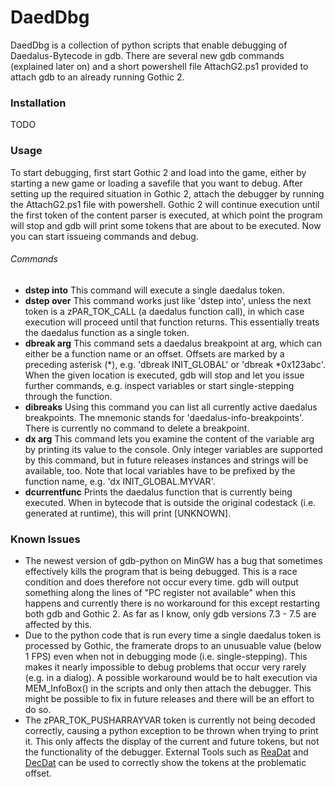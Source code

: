# DaedDbg
DaedDbg is a collection of python scripts that enable debugging of Daedalus-Bytecode in gdb. There are several new gdb commands (explained later on) and a short powershell file AttachG2.ps1 provided to attach gdb to an already running Gothic 2.

### Installation
 TODO

### Usage
To start debugging, first start Gothic 2 and load into the game, either by starting a new game or loading a savefile that you want to debug. After setting up the required situation in Gothic 2, attach the debugger by running the AttachG2.ps1 file with powershell. Gothic 2 will continue execution until the first token of the content parser is executed, at which point the program will stop and gdb will print some tokens that are about to be executed. Now you can start issueing commands and debug.

###### Commands
* **dstep into** This command will execute a single daedalus token.
* **dstep over** This command works just like 'dstep into', unless the next token is a zPAR_TOK_CALL (a daedalus function call), in which case execution will proceed until that function returns. This essentially treats the daedalus function as a single token.
* **dbreak arg** This command sets a daedalus breakpoint at arg, which can either be a function name or an offset. Offsets are marked by a preceding asterisk (*), e.g. 'dbreak INIT_GLOBAL' or 'dbreak *0x123abc'. When the given location is executed, gdb will stop and let you issue further commands, e.g. inspect variables or start single-stepping through the function. 
* **dibreaks** Using this command you can list all currently active daedalus breakpoints. The mnemonic stands for 'daedalus-info-breakpoints'. There is currently no command to delete a breakpoint. 
* **dx arg** This command lets you examine the content of the variable arg by printing its value to the console. Only integer variables are supported by this command, but in future releases instances and strings will be available, too. Note that local variables have to be prefixed by the function name, e.g. 'dx INIT_GLOBAL.MYVAR'.
* **dcurrentfunc** Prints the daedalus function that is currently being executed. When in bytecode that is outside the original codestack (i.e. generated at runtime), this will print [UNKNOWN].
### Known Issues
* The newest version of gdb-python on MinGW has a bug that sometimes effectively kills the program that is being debugged. This is a race condition and does therefore not occur every time. gdb will output something along the lines of "PC register not available" when this happens and currently there is no workaround for this except restarting both gdb and Gothic 2. As far as I know, only gdb versions 7.3 - 7.5 are affected by this.
* Due to the python code that is run every time a single daedalus token is processed by Gothic, the framerate drops to an unusuable value (below 1 FPS) even when not in debugging mode (i.e. single-stepping). This makes it nearly impossible to debug problems that occur very rarely (e.g. in a dialog). A possible workaround would be to halt execution via MEM_InfoBox() in the scripts and only then attach the debugger. This might be possible to fix in future releases and there will be an effort to do so.
* The zPAR_TOK_PUSHARRAYVAR token is currently not being decoded correctly, causing a python exception to be thrown when trying to print it. This only affects the display of the current and future tokens, but not the functionality of the debugger. External Tools such as [ReaDat](https://forum.worldofplayers.de/forum/threads/1101745-Tool-ReaDat) and [DecDat](https://forum.worldofplayers.de/forum/threads/1151032-Tool-DecDat) can be used to correctly show the tokens at the problematic offset. 